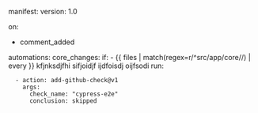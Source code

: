 manifest:
    version: 1.0

on:
  - comment_added

automations:
  core_changes:
    if:
      - {{ files | match(regex=r/^src\/app\/core\//) | every }}
      kfjnksdjfhi
      sifjoidjf
      ijdfoisdj
      oijfsodi
    run:

      - action: add-github-check@v1
        args:
          check_name: "cypress-e2e"
          conclusion: skipped
